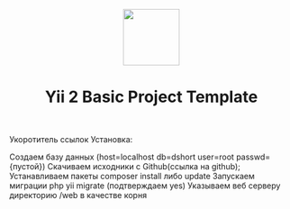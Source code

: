 <p align="center">
    <a href="https://github.com/yiisoft" target="_blank">
        <img src="https://avatars0.githubusercontent.com/u/993323" height="100px">
    </a>
    <h1 align="center">Yii 2 Basic Project Template</h1>
    <br>
</p>
Укоротитель ссылок
Установка:

Создаем базу данных (host=localhost db=dshort user=root passwd={пустой})
Скачиваем исходники с Github(ссылка на github);
Устанавливаем пакеты composer install либо update
Запускаем миграции php yii migrate (подтверждаем yes)
Указываем веб серверу директорию /web в качестве корня
